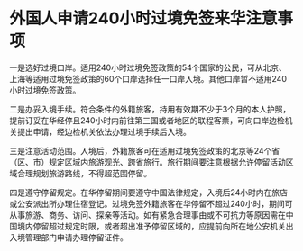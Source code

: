 # 外国人申请240小时过境免签来华注意事项  
一是选好过境口岸。适用240小时过境免签政策的54个国家的公民，可从北京、上海等适用过境免签政策的60个口岸选择任一口岸入境。其他口岸暂不适用240小时过境免签政策。  

二是办妥入境手续。符合条件的外籍旅客，持用有效期不少于3个月的本人护照，提前订妥在华经停且240小时内前往第三国或者地区的联程客票，可向口岸边检机关提出申请，经边检机关依法办理过境手续后入境。  

三是注意活动范围。入境后，外籍旅客可在适用过境免签政策的北京等24个省（区、市）规定区域内旅游观光、跨省旅行。旅行期间要注意根据允许停留活动区域合理规划旅游路线，不得超范围停留。  

四是遵守停留规定。在华停留期间要遵守中国法律规定，入境后24小时内在旅店或公安派出所办理住宿登记。过境免签外籍旅客在华停留不超过240小时，期间可从事旅游、商务、访问、探亲等活动。如有紧急合理事由或不可抗力等原因需在中国境内停留超过规定时限，或者超出准予停留区域的，应提前向所在地公安机关出入境管理部门申请办理停留证件。  
<!-- Last processed: 2025-07-22 03:44:30 -->
